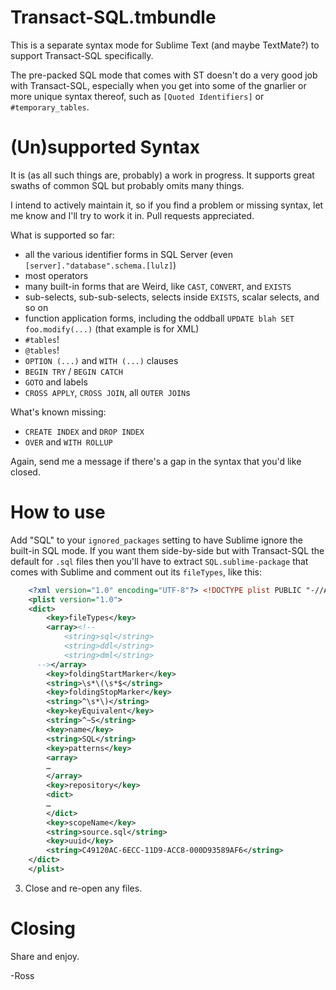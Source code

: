 Transact-SQL.tmbundle
=====================

This is a separate syntax mode for Sublime Text (and maybe TextMate?) to support Transact-SQL specifically.

The pre-packed SQL mode that comes with ST doesn't do a very good job with Transact-SQL, especially when you get into some of the gnarlier or more unique syntax thereof, such as `[Quoted Identifiers]` or `#temporary_tables`.

(Un)supported Syntax
====================

It is (as all such things are, probably) a work in progress. It supports great swaths of common SQL but probably omits many things.

I intend to actively maintain it, so if you find a problem or missing syntax, let me know and I'll try to work it in. Pull requests appreciated.

What is supported so far:
- all the various identifier forms in SQL Server (even `[server]."database".schema.[lulz]`)
- most operators
- many built-in forms that are Weird, like `CAST`, `CONVERT`, and `EXISTS`
- sub-selects, sub-sub-selects, selects inside `EXISTS`, scalar selects, and so on
- function application forms, including the oddball `UPDATE blah SET foo.modify(...)` (that example is for XML)
- `#tables`!
- `@tables`!
- `OPTION (...)` and `WITH (...)` clauses
- `BEGIN TRY` / `BEGIN CATCH`
- `GOTO` and labels
- `CROSS APPLY`, `CROSS JOIN`, all `OUTER JOIN`s

What's known missing:
- `CREATE INDEX` and `DROP INDEX`
- `OVER` and `WITH ROLLUP`

Again, send me a message if there's a gap in the syntax that you'd like closed.

How to use
==========

Add "SQL" to your `ignored_packages` setting to have Sublime ignore the built-in SQL mode. If you want them side-by-side but with Transact-SQL the default for `.sql` files then you'll have to extract `SQL.sublime-package` that comes with Sublime and comment out its `fileTypes`, like this:

```xml
    <?xml version="1.0" encoding="UTF-8"?> <!DOCTYPE plist PUBLIC "-//Apple Computer//DTD PLIST 1.0//EN""http://www.apple.com/DTDs/PropertyList-1.0.dtd">
    <plist version="1.0">
    <dict>
        <key>fileTypes</key>
        <array><!--
            <string>sql</string>
            <string>ddl</string>
            <string>dml</string>
      --></array>
        <key>foldingStartMarker</key>
        <string>\s*\(\s*$</string>
        <key>foldingStopMarker</key>
        <string>^\s*\)</string>
        <key>keyEquivalent</key>
        <string>^~S</string>
        <key>name</key>
        <string>SQL</string>
        <key>patterns</key>
        <array>
        …
        </array>
        <key>repository</key>
        <dict>
        …
        </dict>
        <key>scopeName</key>
        <string>source.sql</string>
        <key>uuid</key>
        <string>C49120AC-6ECC-11D9-ACC8-000D93589AF6</string>
    </dict>
    </plist>
```

3. Close and re-open any files.

Closing
=======

Share and enjoy.

-Ross